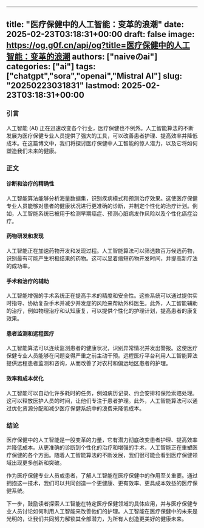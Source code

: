 
---
title: "医疗保健中的人工智能：变革的浪潮"
date: 2025-02-23T03:18:31+00:00
draft: false
image: https://og.g0f.cn/api/og?title=医疗保健中的人工智能：变革的浪潮
authors: ["naiveのai"]
categories: ["ai"]
tags: ["chatgpt","sora","openai","Mistral AI"]
slug: "20250223031831"
lastmod: 2025-02-23T03:18:31+00:00
---
### 引言

人工智能 (AI) 正在迅速改变各个行业，医疗保健也不例外。人工智能算法的不断发展为医疗保健专业人员提供了强大的工具，可以改善患者护理、提高效率并降低成本。在这篇博文中，我们将探讨医疗保健中人工智能的惊人潜力，以及它将如何塑造我们未来的健康。

### 正文

#### 诊断和治疗的精确性

人工智能算法能够分析海量数据集，识别疾病模式和预测治疗效果。这使医疗保健专业人员能够对患者的健康状况进行更准确的诊断，并制定个性化的治疗计划。例如，人工智能系统已被用于检测早期癌症、预测心脏病发作风险以及个性化癌症治疗。

#### 药物研发和发现

人工智能正在加速药物开发和发现过程。人工智能算法可以筛选数百万候选药物，识别最有可能产生积极结果的药物。这可以显着缩短药物开发时间，并提高新疗法的成功率。

#### 手术和治疗的辅助

人工智能增强的手术系统正在提高手术的精度和安全性。这些系统可以通过提供实时指导、协助复杂手术并减少并发症的风险来帮助外科医生。此外，人工智能辅助的治疗，例如物理治疗和认知康复，可以提供个性化的护理计划，提高患者的康复效果。

#### 患者监测和远程医疗

人工智能算法可以连续监测患者的健康状况，识别异常情况并发出警报。这使医疗保健专业人员能够在问题变得严重之前主动干预。远程医疗平台利用人工智能算法提供远程患者监测和咨询，从而改善了对农村和偏远地区患者的护理。

#### 效率和成本优化

人工智能可以自动化许多耗时的任务，例如病历记录、约会安排和保险索赔处理。这可以释放医护人员的时间，让他们专注于患者护理。此外，人工智能算法可以通过优化资源分配和减少医疗保健系统中的浪费来降低成本。

### 结论

医疗保健中的人工智能是一股变革的力量，它有潜力彻底改变患者护理、提高效率并降低成本。从更准确的诊断到个性化的治疗和增强的手术，人工智能正在重塑医疗保健的各个方面。随着人工智能算法的不断发展，我们很可能会看到医疗保健领域出现更多创新和突破。

作为医疗保健专业人员或患者，了解人工智能在医疗保健中的作用至关重要。通过拥抱这一技术，我们可以共同创造一个更健康、更有效率、更具成本效益的医疗保健系统。

下一步，鼓励读者探索人工智能在特定医疗保健领域的具体应用，并与医疗保健专业人员讨论如何利用人工智能来改善他们的护理。人工智能在医疗保健中的未来是光明的，让我们共同努力解锁其全部潜力，为所有人创造更美好的健康未来。